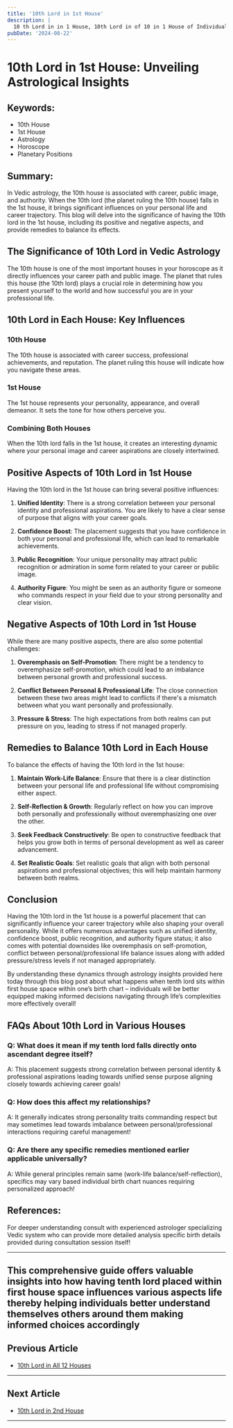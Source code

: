 ```yaml
---
title: '10th Lord in 1st House'
description: |
  10 th Lord in in 1 House, 10th Lord in of 10 in 1 House of Individuality in Vedic astrology
pubDate: '2024-08-22'
---
```


# 10th Lord in 1st House: Unveiling Astrological Insights

## Keywords:
- 10th House
- 1st House
- Astrology
- Horoscope
- Planetary Positions

## Summary:
In Vedic astrology, the 10th house is associated with career, public image, and authority. When the 10th lord (the planet ruling the 10th house) falls in the 1st house, it brings significant influences on your personal life and career trajectory. This blog will delve into the significance of having the 10th lord in the 1st house, including its positive and negative aspects, and provide remedies to balance its effects.

## The Significance of 10th Lord in Vedic Astrology

The 10th house is one of the most important houses in your horoscope as it directly influences your career path and public image. The planet that rules this house (the 10th lord) plays a crucial role in determining how you present yourself to the world and how successful you are in your professional life.

## 10th Lord in Each House: Key Influences

### 10th House
The 10th house is associated with career success, professional achievements, and reputation. The planet ruling this house will indicate how you navigate these areas.

### 1st House
The 1st house represents your personality, appearance, and overall demeanor. It sets the tone for how others perceive you.

### Combining Both Houses
When the 10th lord falls in the 1st house, it creates an interesting dynamic where your personal image and career aspirations are closely intertwined.

## Positive Aspects of 10th Lord in 1st House

Having the 10th lord in the 1st house can bring several positive influences:

1. **Unified Identity**: There is a strong correlation between your personal identity and professional aspirations. You are likely to have a clear sense of purpose that aligns with your career goals.
   
2. **Confidence Boost**: The placement suggests that you have confidence in both your personal and professional life, which can lead to remarkable achievements.
   
3. **Public Recognition**: Your unique personality may attract public recognition or admiration in some form related to your career or public image.

4. **Authority Figure**: You might be seen as an authority figure or someone who commands respect in your field due to your strong personality and clear vision.

## Negative Aspects of 10th Lord in 1st House

While there are many positive aspects, there are also some potential challenges:

1. **Overemphasis on Self-Promotion**: There might be a tendency to overemphasize self-promotion, which could lead to an imbalance between personal growth and professional success.
   
2. **Conflict Between Personal & Professional Life**: The close connection between these two areas might lead to conflicts if there's a mismatch between what you want personally and professionally.
   
3. **Pressure & Stress**: The high expectations from both realms can put pressure on you, leading to stress if not managed properly.

## Remedies to Balance 10th Lord in Each House

To balance the effects of having the 10th lord in the 1st house:

1. **Maintain Work-Life Balance**: Ensure that there is a clear distinction between your personal life and professional life without compromising either aspect.
   
2. **Self-Reflection & Growth**: Regularly reflect on how you can improve both personally and professionally without overemphasizing one over the other.
   
3. **Seek Feedback Constructively**: Be open to constructive feedback that helps you grow both in terms of personal development as well as career advancement.
   
4. **Set Realistic Goals**: Set realistic goals that align with both personal aspirations and professional objectives; this will help maintain harmony between both realms.

## Conclusion

Having the 10th lord in the 1st house is a powerful placement that can significantly influence your career trajectory while also shaping your overall personality. While it offers numerous advantages such as unified identity, confidence boost, public recognition, and authority figure status; it also comes with potential downsides like overemphasis on self-promotion, conflict between personal/professional life balance issues along with added pressure/stress levels if not managed appropriately.

By understanding these dynamics through astrology insights provided here today through this blog post about what happens when tenth lord sits within first house space within one’s birth chart – individuals will be better equipped making informed decisions navigating through life’s complexities more effectively overall!

## FAQs About 10th Lord in Various Houses

### Q: What does it mean if my tenth lord falls directly onto ascendant degree itself?
A: This placement suggests strong correlation between personal identity & professional aspirations leading towards unified sense purpose aligning closely towards achieving career goals!

### Q: How does this affect my relationships?
A: It generally indicates strong personality traits commanding respect but may sometimes lead towards imbalance between personal/professional interactions requiring careful management!

### Q: Are there any specific remedies mentioned earlier applicable universally?
A: While general principles remain same (work-life balance/self-reflection), specifics may vary based individual birth chart nuances requiring personalized approach!

## References:
For deeper understanding consult with experienced astrologer specializing Vedic system who can provide more detailed analysis specific birth details provided during consultation session itself!

---

This comprehensive guide offers valuable insights into how having tenth lord placed within first house space influences various aspects life thereby helping individuals better understand themselves others around them making informed choices accordingly
---

## Previous Article
- [10th Lord in All 12 Houses](/blogs-md/1010_10th_Lord_in_all_Houses/101000_10th_Lord_in_all_12_Houses.md)

---

## Next Article
- [10th Lord in 2nd House](/blogs-md/1010_10th_Lord_in_all_Houses/101002_10th_Lord_in_2nd_House.md)

---
